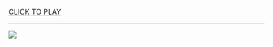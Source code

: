 
<a href="https://premium76.site?title=hooda_math_games&ref=13M">CLICK TO PLAY</a></h3>
<hr>

<a href="https://premium76.site?title=hooda_math_games&ref=13M"><img src="https://clearcache.store/games.png"></a>


